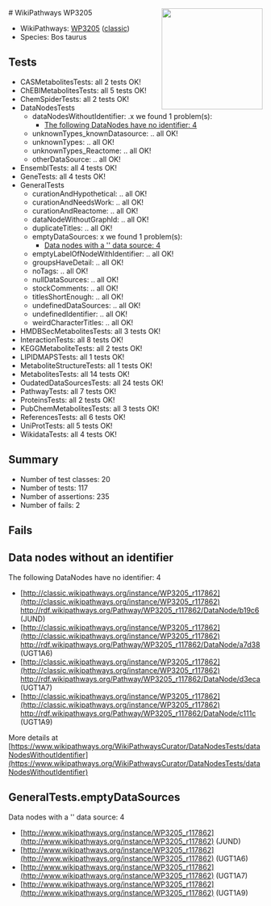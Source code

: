 <img style="float: right; width: 200px" src="https://upload.wikimedia.org/wikipedia/commons/thumb/8/83/Wplogo_with_text_500.png/640px-Wplogo_with_text_500.png" />
# WikiPathways WP3205

* WikiPathways: [WP3205](https://wikipathways.org/pathways/WP3205) ([classic](https://classic.wikipathways.org/instance/WP3205))
* Species: Bos taurus
## Tests
* CASMetabolitesTests: all 2 tests OK!
* ChEBIMetabolitesTests: all 5 tests OK!
* ChemSpiderTests: all 2 tests OK!
* DataNodesTests
    * dataNodesWithoutIdentifier: .x we found 1 problem(s):
        * [The following DataNodes have no identifier: 4](#d2d32fa3)
    * unknownTypes_knownDatasource: .. all OK!
    * unknownTypes: .. all OK!
    * unknownTypes_Reactome: .. all OK!
    * otherDataSource: .. all OK!
* EnsemblTests: all 4 tests OK!
* GeneTests: all 4 tests OK!
* GeneralTests
    * curationAndHypothetical: .. all OK!
    * curationAndNeedsWork: .. all OK!
    * curationAndReactome: .. all OK!
    * dataNodeWithoutGraphId: .. all OK!
    * duplicateTitles: .. all OK!
    * emptyDataSources: x we found 1 problem(s):
        * [Data nodes with a '' data source: 4](#3d121fcf)
    * emptyLabelOfNodeWithIdentifier: .. all OK!
    * groupsHaveDetail: .. all OK!
    * noTags: .. all OK!
    * nullDataSources: .. all OK!
    * stockComments: .. all OK!
    * titlesShortEnough: .. all OK!
    * undefinedDataSources: .. all OK!
    * undefinedIdentifier: .. all OK!
    * weirdCharacterTitles: .. all OK!
* HMDBSecMetabolitesTests: all 3 tests OK!
* InteractionTests: all 8 tests OK!
* KEGGMetaboliteTests: all 2 tests OK!
* LIPIDMAPSTests: all 1 tests OK!
* MetaboliteStructureTests: all 1 tests OK!
* MetabolitesTests: all 14 tests OK!
* OudatedDataSourcesTests: all 24 tests OK!
* PathwayTests: all 7 tests OK!
* ProteinsTests: all 2 tests OK!
* PubChemMetabolitesTests: all 3 tests OK!
* ReferencesTests: all 6 tests OK!
* UniProtTests: all 5 tests OK!
* WikidataTests: all 4 tests OK!


## Summary

* Number of test classes: 20
* Number of tests: 117
* Number of assertions: 235
* Number of fails: 2

## Fails

<a name="d2d32fa3" />

## Data nodes without an identifier

The following DataNodes have no identifier: 4

* [http://classic.wikipathways.org/instance/WP3205_r117862](http://classic.wikipathways.org/instance/WP3205_r117862) http://rdf.wikipathways.org/Pathway/WP3205_r117862/DataNode/b19c6 (JUND)
* [http://classic.wikipathways.org/instance/WP3205_r117862](http://classic.wikipathways.org/instance/WP3205_r117862) http://rdf.wikipathways.org/Pathway/WP3205_r117862/DataNode/a7d38 (UGT1A6)
* [http://classic.wikipathways.org/instance/WP3205_r117862](http://classic.wikipathways.org/instance/WP3205_r117862) http://rdf.wikipathways.org/Pathway/WP3205_r117862/DataNode/d3eca (UGT1A7)
* [http://classic.wikipathways.org/instance/WP3205_r117862](http://classic.wikipathways.org/instance/WP3205_r117862) http://rdf.wikipathways.org/Pathway/WP3205_r117862/DataNode/c111c (UGT1A9)


More details at [https://www.wikipathways.org/WikiPathwaysCurator/DataNodesTests/dataNodesWithoutIdentifier](https://www.wikipathways.org/WikiPathwaysCurator/DataNodesTests/dataNodesWithoutIdentifier)

<a name="3d121fcf" />

## GeneralTests.emptyDataSources

Data nodes with a '' data source: 4

* [http://www.wikipathways.org/instance/WP3205_r117862](http://www.wikipathways.org/instance/WP3205_r117862) (JUND)
* [http://www.wikipathways.org/instance/WP3205_r117862](http://www.wikipathways.org/instance/WP3205_r117862) (UGT1A6)
* [http://www.wikipathways.org/instance/WP3205_r117862](http://www.wikipathways.org/instance/WP3205_r117862) (UGT1A7)
* [http://www.wikipathways.org/instance/WP3205_r117862](http://www.wikipathways.org/instance/WP3205_r117862) (UGT1A9)


